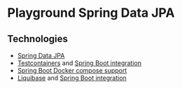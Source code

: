 # Playground Spring Data JPA

## Technologies

- [Spring Data JPA](https://spring.io/projects/spring-data-jpa)
- [Testcontainers](https://testcontainers.com/guides/testing-spring-boot-rest-api-using-testcontainers/) and [Spring Boot integration](https://docs.spring.io/spring-boot/reference/testing/testcontainers.html)
- [Spring Boot Docker compose support](https://docs.spring.io/spring-boot/reference/features/dev-services.html#features.dev-services.docker-compose)
- [Liquibase](https://docs.liquibase.com/start/get-started/liquibase-sql.html) and [Spring Boot integration](https://contribute.liquibase.com/extensions-integrations/directory/integration-docs/springboot/)

